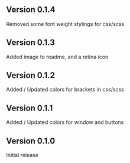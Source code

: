 ## Version 0.1.4

Removed some font weight stylings for css/scss

## Version 0.1.3

Added image to readme, and a retina icon

## Version 0.1.2

Added / Updated colors for brackets in css/scss

## Version 0.1.1

Added / Updated colors for window and buttons

## Version 0.1.0

Initial release
